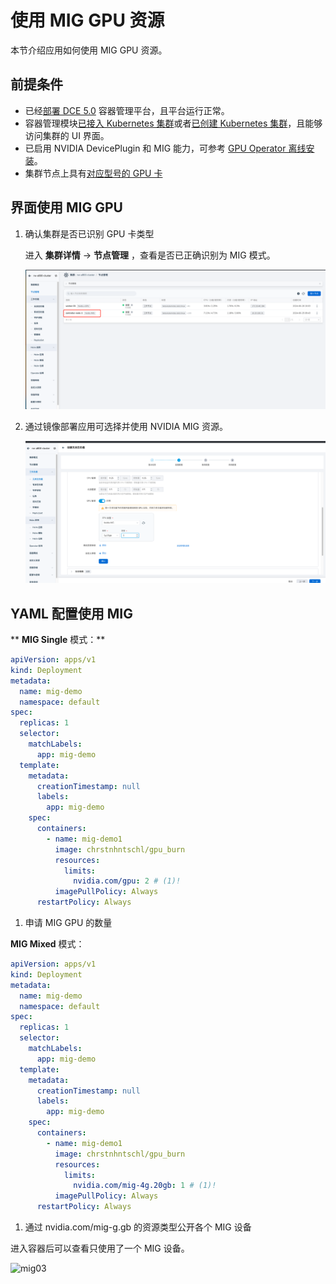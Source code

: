 # 使用 MIG GPU 资源

本节介绍应用如何使用 MIG GPU 资源。

## 前提条件

- 已经[部署 DCE 5.0](https://docs.daocloud.io/install/index.html) 容器管理平台，且平台运行正常。
- 容器管理模块[已接入 Kubernetes 集群](../../../clusters/integrate-cluster.md)或者[已创建 Kubernetes 集群](../../../clusters/create-cluster.md)，且能够访问集群的 UI 界面。
- 已启用 NVIDIA DevicePlugin 和 MIG 能力，可参考 [GPU Operator 离线安装](../install_nvidia_driver_of_operator.md)。
- 集群节点上具有[对应型号的 GPU 卡](../../gpu_matrix.md)

## 界面使用 MIG GPU

1. 确认集群是否已识别 GPU 卡类型

    进入 __集群详情__ -> __节点管理__ ，查看是否已正确识别为 MIG 模式。

    ![gpu](../../images/node-mig.png)

1. 通过镜像部署应用可选择并使用 NVIDIA MIG 资源。

    ![mig02](../../images/pod-mig.png)

## YAML 配置使用 MIG

** __MIG Single__ 模式：**

```yaml
apiVersion: apps/v1
kind: Deployment
metadata:
  name: mig-demo
  namespace: default
spec:
  replicas: 1
  selector:
    matchLabels:
      app: mig-demo
  template:
    metadata:
      creationTimestamp: null
      labels:
        app: mig-demo
    spec:
      containers:
        - name: mig-demo1
          image: chrstnhntschl/gpu_burn
          resources:
            limits:
              nvidia.com/gpu: 2 # (1)!
          imagePullPolicy: Always
      restartPolicy: Always
```

1. 申请 MIG GPU 的数量

__MIG  Mixed__ 模式：

```yaml
apiVersion: apps/v1
kind: Deployment
metadata:
  name: mig-demo
  namespace: default
spec:
  replicas: 1
  selector:
    matchLabels:
      app: mig-demo
  template:
    metadata:
      creationTimestamp: null
      labels:
        app: mig-demo
    spec:
      containers:
        - name: mig-demo1
          image: chrstnhntschl/gpu_burn
          resources:
            limits:
              nvidia.com/mig-4g.20gb: 1 # (1)!
          imagePullPolicy: Always
      restartPolicy: Always
```

1. 通过 nvidia.com/mig-g.gb 的资源类型公开各个 MIG 设备

进入容器后可以查看只使用了一个 MIG 设备。

![mig03](https://docs.daocloud.io/daocloud-docs-images/docs/zh/docs/kpanda/images/gpu_mig03.png)
